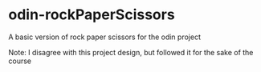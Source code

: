 # odin-rockPaperScissors
A basic version of rock paper scissors for the odin project

Note: I disagree with this project design, but followed it for the sake of the course
